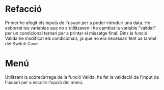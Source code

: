 # Refacció
Primer he afegit els inputs de l'usuari per a poder introduir una data. He esborrat les variables que no s'utilitzaven i he cambiat la variable "validat" per un condicional ternari per a printar el missatge final.
Dins la funció Valida he modificat els condicionals, ja que no era necessari fent us també del Switch Case.

# Menú
Utilitzant la sobrecàrrega de la funció Valida, he fet la validació de l'input de l'usuari per a escollir l'opció del menú.
